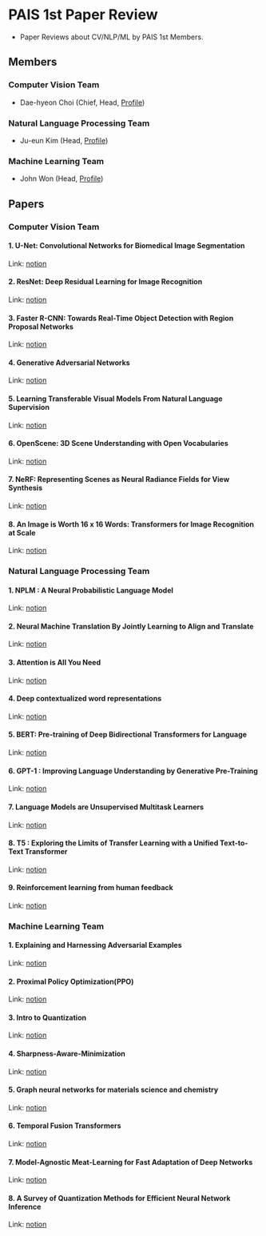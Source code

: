 # PAIS 1st Paper Review 
- Paper Reviews about CV/NLP/ML by PAIS 1st Members.

## Members
### Computer Vision Team 
- Dae-hyeon Choi (Chief, Head, [Profile](https://github.com/choidaedae))

### Natural Language Processing Team 
- Ju-eun Kim (Head, [Profile](https://github.com/juevn))

### Machine Learning Team
- John Won (Head, [Profile](https://github.com/Periphanes))
  
## Papers
### Computer Vision Team
#### 1. U-Net: Convolutional Networks for Biomedical Image Segmentation
Link: [notion](https://capable-pixie-1bf.notion.site/U-Net-Convolutional-Networks-for-Biomedical-Image-Segmentation-eaecc131128e42938ebbd5a501458ae6?pvs=4)

#### 2. ResNet: Deep Residual Learning for Image Recognition
Link: [notion](https://capable-pixie-1bf.notion.site/ResNet-Deep-Residual-Learning-for-Image-Recognition-9f4500c0843f45cd9f1544c20ba8bdae?pvs=4)

#### 3. Faster R-CNN: Towards Real-Time Object Detection with Region Proposal Networks
Link: [notion](https://capable-pixie-1bf.notion.site/Faster-R-CNN-Towards-Real-Time-Object-Detection-with-Region-Proposal-Networks-4275c98fac804a8b85d2fe882757f8a9?pvs=4) 

#### 4. Generative Adversarial Networks 
Link: [notion](https://capable-pixie-1bf.notion.site/Generative-Adversarial-Networks-b81c9729e5834f21bbae7feecd2d5d3a?pvs=4)

#### 5. Learning Transferable Visual Models From Natural Language Supervision
Link: [notion](https://capable-pixie-1bf.notion.site/Learning-Transferable-Visual-Models-From-Natural-Language-Supervision-1854f738b0f4471ba3b30393baaef306?pvs=4) 

#### 6. OpenScene: 3D Scene Understanding with Open Vocabularies
Link: [notion](https://capable-pixie-1bf.notion.site/OpenScene-3D-Scene-Understanding-with-Open-Vocabularies-111934f7ae854779ba20b401be52d2a8?pvs=4)

#### 7. NeRF: Representing Scenes as Neural Radiance Fields for View Synthesis
Link: [notion](https://capable-pixie-1bf.notion.site/NeRF-Representing-Scenes-as-Neural-Radiance-Fields-for-View-Synthesis-605e7e496d3f46e497bcce6807a559d3?pvs=4)

#### 8. An Image is Worth 16 x 16 Words:  Transformers for Image Recognition at Scale
Link: [notion](https://capable-pixie-1bf.notion.site/An-Image-is-Worth-16-x-16-Words-Transformers-for-Image-Recognition-at-Scale-4802c2296f024a8890ca4a5314706b27?pvs=4)

### Natural Language Processing Team 
#### 1. NPLM : A Neural Probabilistic Language Model
Link: [notion](https://capable-pixie-1bf.notion.site/NPLM-A-Neural-Probabilistic-Language-Model-f956a2ad37614d3d82599c2527ff713d?pvs=4)

#### 2. Neural Machine Translation By Jointly Learning to Align and Translate 
Link: [notion](https://capable-pixie-1bf.notion.site/Neural-Machine-Translation-By-Jointly-Learning-to-Align-and-Translate-Attention-1927d70fa5124a299ddaa2569a7cfedc?pvs=4)

#### 3. Attention is All You Need
Link: [notion](https://capable-pixie-1bf.notion.site/Attention-is-all-you-need-d826da19f9b34581a9247ec7f4027354?pvs=4)

#### 4. Deep contextualized word representations
Link: [notion](https://www.notion.so/Deep-contextualized-word-representations-e49edcae6dd646639c2e80218219eeb0?pvs=4)

#### 5. BERT: Pre-training of Deep Bidirectional Transformers for Language
Link: [notion](https://capable-pixie-1bf.notion.site/BERT-Pre-training-of-Deep-Bidirectional-Transformers-for-Language-a578de09ce564e68a3603d5987a2985c?pvs=4)

#### 6. GPT-1 : Improving Language Understanding by Generative Pre-Training
Link: [notion](https://capable-pixie-1bf.notion.site/GPT-1-Improving-Language-Understanding-by-Generative-Pre-Training-dfd1f72fb3324383a998916183a6d7b4?pvs=4)

#### 7. Language Models are Unsupervised Multitask Learners
Link: [notion](https://capable-pixie-1bf.notion.site/Language-Models-are-Unsupervised-Multitask-Learners-2cd8faef675c485a9934a78c9edc72e0?pvs=4)

#### 8. T5 : Exploring the Limits of Transfer Learning with a Unified Text-to-Text Transformer
Link: [notion](https://capable-pixie-1bf.notion.site/T5-Exploring-the-Limits-of-Transfer-Learning-with-a-Unified-Text-to-Text-Transformer-c71c7a6f9b6a4461890cf4b25a2c7efc?pvs=4)

#### 9. Reinforcement learning from human feedback
Link: [notion](https://capable-pixie-1bf.notion.site/reading-Reinforcement-learning-from-human-feedback-Ouyang-et-al-2022-RLHF-55512bd5a5234e69a71822ab0098ea08?pvs=4) 

### Machine Learning Team 
#### 1. Explaining and Harnessing Adversarial Examples
Link: [notion](https://capable-pixie-1bf.notion.site/Explaining-and-Harnessing-Adversarial-Examples-6b219aeafec0477a9ccf0bd2c1186e74?pvs=4)

#### 2. Proximal Policy Optimization(PPO)
Link: [notion](https://capable-pixie-1bf.notion.site/Proximal-Policy-Optimization-PPO-a8e4552f926140d1ab65150089e852f8?pvs=4)

#### 3. Intro to Quantization
Link: [notion](https://capable-pixie-1bf.notion.site/Intro-to-Quantization-836cfb92c7a14b518fc24cf6aa527ea1?pvs=4)

#### 4. Sharpness-Aware-Minimization
Link: [notion](https://capable-pixie-1bf.notion.site/Sharpness-Aware-Minimization-ca402edd532a42619a3a89260e389a4f?pvs=4)

#### 5. Graph neural networks for materials science and chemistry
Link: [notion](https://capable-pixie-1bf.notion.site/Graph-neural-networks-for-materials-science-and-chemistry-dc3e34f04d1a491dab3013925254d8be?pvs=4)

#### 6. Temporal Fusion Transformers
Link: [notion](https://www.notion.so/Temporal-Fusion-Transformers-e9bfba57c18f49c58d8960bf052c44da)

#### 7. Model-Agnostic Meat-Learning for Fast Adaptation of Deep Networks
Link: [notion](https://capable-pixie-1bf.notion.site/Model-Agnostic-Meat-Learning-for-Fast-Adaptation-of-Deep-Networks-1427bc7eb3d48086b632ec2d5901cb4e?pvs=4)

#### 8. A Survey of Quantization Methods for Efficient Neural Network Inference
Link: [notion](https://www.notion.so/A-Survey-of-Quantization-Methods-for-Efficient-Neural-Network-Inference-8a1d35c583b14896bb51bd43efcf7b9c)

